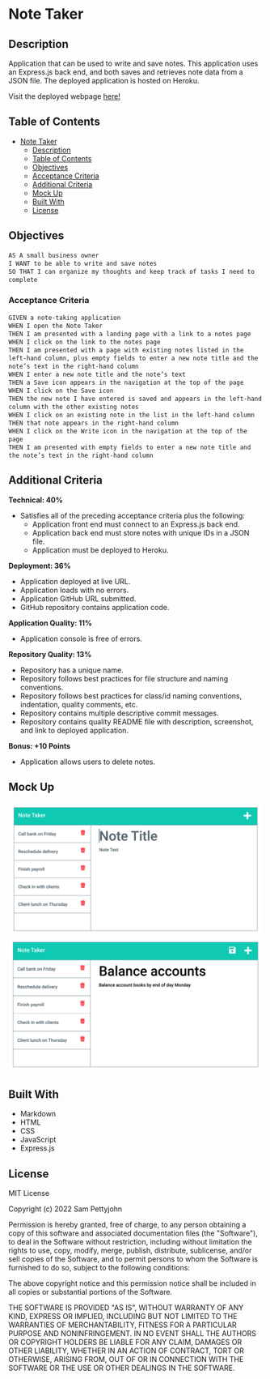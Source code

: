 # Note Taker

## Description

Application that can be used to write and save notes. This application uses an Express.js back end, and both saves and retrieves note data from a JSON file. The deployed application is hosted on Heroku.

Visit the deployed webpage [here!](https://intense-beach-59321.herokuapp.com/)

## Table of Contents

- [Note Taker](#note-taker)
  - [Description](#description)
  - [Table of Contents](#table-of-contents)
  - [Objectives](#objectives)
  - [Acceptance Criteria](#acceptance-criteria)
  - [Additional Criteria](#additional-criteria)
  - [Mock Up](#mock-up)
  - [Built With](#built-with)
  - [License](#license)

## Objectives
```
AS A small business owner
I WANT to be able to write and save notes
SO THAT I can organize my thoughts and keep track of tasks I need to complete
```

### Acceptance Criteria

```
GIVEN a note-taking application
WHEN I open the Note Taker
THEN I am presented with a landing page with a link to a notes page
WHEN I click on the link to the notes page
THEN I am presented with a page with existing notes listed in the left-hand column, plus empty fields to enter a new note title and the note’s text in the right-hand column
WHEN I enter a new note title and the note’s text
THEN a Save icon appears in the navigation at the top of the page
WHEN I click on the Save icon
THEN the new note I have entered is saved and appears in the left-hand column with the other existing notes
WHEN I click on an existing note in the list in the left-hand column
THEN that note appears in the right-hand column
WHEN I click on the Write icon in the navigation at the top of the page
THEN I am presented with empty fields to enter a new note title and the note’s text in the right-hand column
```

## Additional Criteria

**Technical: 40%**

- Satisfies all of the preceding acceptance criteria plus the following:
  - Application front end must connect to an Express.js back end.
  - Application back end must store notes with unique IDs in a JSON file.
  - Application must be deployed to Heroku.

**Deployment: 36%**

- Application deployed at live URL.
- Application loads with no errors.
- Application GitHub URL submitted.
- GitHub repository contains application code.

**Application Quality: 11%**

- Application console is free of errors.

**Repository Quality: 13%**

- Repository has a unique name.
- Repository follows best practices for file structure and naming conventions.
- Repository follows best practices for class/id naming conventions, indentation, quality comments, etc.
- Repository contains multiple descriptive commit messages.
- Repository contains quality README file with description, screenshot, and link to deployed application.

**Bonus: +10 Points**
- Application allows users to delete notes.

## Mock Up
![mockup](./public/assets/images/note-taker%20mockup1.png)
![mockup](./public/assets/images/note-taker%20mockup2.png)

## Built With

- Markdown
- HTML
- CSS
- JavaScript
- Express.js

## License
MIT License

Copyright (c) 2022 Sam Pettyjohn

Permission is hereby granted, free of charge, to any person obtaining a copy
of this software and associated documentation files (the "Software"), to deal
in the Software without restriction, including without limitation the rights
to use, copy, modify, merge, publish, distribute, sublicense, and/or sell
copies of the Software, and to permit persons to whom the Software is
furnished to do so, subject to the following conditions:

The above copyright notice and this permission notice shall be included in all
copies or substantial portions of the Software.

THE SOFTWARE IS PROVIDED "AS IS", WITHOUT WARRANTY OF ANY KIND, EXPRESS OR
IMPLIED, INCLUDING BUT NOT LIMITED TO THE WARRANTIES OF MERCHANTABILITY,
FITNESS FOR A PARTICULAR PURPOSE AND NONINFRINGEMENT. IN NO EVENT SHALL THE
AUTHORS OR COPYRIGHT HOLDERS BE LIABLE FOR ANY CLAIM, DAMAGES OR OTHER
LIABILITY, WHETHER IN AN ACTION OF CONTRACT, TORT OR OTHERWISE, ARISING FROM,
OUT OF OR IN CONNECTION WITH THE SOFTWARE OR THE USE OR OTHER DEALINGS IN THE
SOFTWARE.
